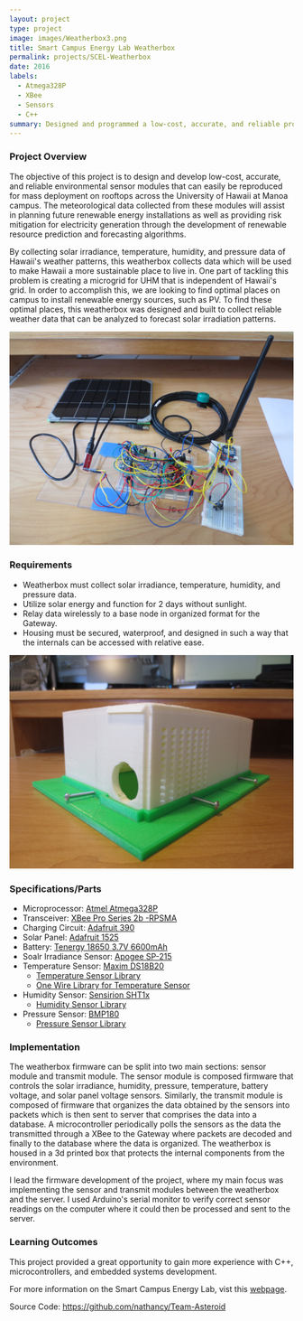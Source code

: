 ```yaml
---
layout: project
type: project
image: images/Weatherbox3.png
title: Smart Campus Energy Lab Weatherbox 
permalink: projects/SCEL-Weatherbox
date: 2016
labels:
  - Atmega328P
  - XBee
  - Sensors
  - C++
summary: Designed and programmed a low-cost, accurate, and reliable prototype weatherbox using environmental sensor modules to forecast weather patterns. 
---
```

### Project Overview
The objective of this project is to design and develop low-cost, accurate, and reliable environmental sensor modules that can easily be reproduced for mass deployment on rooftops across the University of Hawaii at Manoa campus. The meteorological data collected from these modules will assist in planning future renewable energy installations as well as providing risk mitigation for electricity generation through the development of renewable resource prediction and forecasting algorithms.

By collecting solar irradiance, temperature, humidity, and pressure data of Hawaii's weather patterns, this weatherbox collects data which will be used to make Hawaii a more sustainable place to live in. One part of tackling this problem is creating a microgrid for UHM that is independent of Hawaii's grid. In order to accomplish this, we are looking to find optimal places on campus to install renewable energy sources, such as PV. To find these optimal places, this weatherbox was designed and built to collect reliable weather data that can be analyzed to forecast solar irradiation patterns.

<img class="ui fluid image" src="../images/Weatherbox1.JPG">

### Requirements
* Weatherbox must collect solar irradiance, temperature, humidity, and pressure data.
* Utilize solar energy and function for 2 days without sunlight.
* Relay data wirelessly to a base node in organized format for the Gateway.
* Housing must be secured, waterproof, and designed in such a way that the internals can be accessed with relative ease.

<img class="ui fluid image" src="../images/Weatherbox2.JPG">

### Specifications/Parts
* Microprocessor: [Atmel Atmega328P](http://www.atmel.com/images/atmel-8271-8-bit-avr-microcontroller-atmega48a-48pa-88a-88pa-168a-168pa-328-328p_datasheet_complete.pdf)
* Transceiver: [XBee Pro Series 2b -RPSMA](https://www.sparkfun.com/products/10419)
* Charging Circuit: [Adafruit 390](https://www.adafruit.com/products/390)
* Solar Panel: [Adafruit 1525](https://www.adafruit.com/products/1525)
* Battery: [Tenergy 18650 3.7V 6600mAh](https://cdn-shop.adafruit.com/product-files/353/C450_-_ICR18650_6600mAh_3.7V_20140729.pdf)
* Soalr Irradiance Sensor: [Apogee SP-215](http://www.apogeeinstruments.com/content/SP-212_215manual.pdf)
* Temperature Sensor: [Maxim DS18B20](https://www.maximintegrated.com/en/products/analog/sensors-and-sensor-interface/DS18B20.html)
    * [Temperature Sensor Library](https://github.com/milesburton/Arduino-Temperature-Control-Library)
    * [One Wire Library for Temperature Sensor](https://github.com/ntruchsess/arduino-OneWire)
* Humidity Sensor: [Sensirion SHT1x](https://cdn-shop.adafruit.com/datasheets/Sensirion_Humidity_SHT1x_Datasheet_V5.pdf)
    * [Humidity Sensor Library](https://github.com/practicalarduino/SHT1x)
* Pressure Sensor: [BMP180](https://www.adafruit.com/products/1603)
    * [Pressure Sensor Library](https://github.com/adafruit/Adafruit-BMP085-Library)

### Implementation
The weatherbox firmware can be split into two main sections: sensor module and transmit module. The sensor module is composed firmware that controls the solar irradiance, humidity, pressure, temperature, battery voltage, and solar panel voltage sensors. Similarly, the transmit module is composed of firmware that organizes the data obtained by the sensors into packets which is then sent to server that comprises the data into a database. A microcontroller periodically polls the sensors as the data the transmitted through a XBee to the Gateway where packets are decoded and finally to the database where the data is organized. The weatherbox is housed in a 3d printed box that protects the internal components from the environment. 

I lead the firmware development of the project, where my main focus was implementing the sensor and transmit modules between the weatherbox and the server. I used Arduino's serial monitor to verify correct sensor readings on the computer where it could then be processed and sent to the server.

### Learning Outcomes
This project provided a great opportunity to gain more experience with C++, microcontrollers, and embedded systems development.

For more information on the Smart Campus Energy Lab, vist this [webpage](http://scel-hawaii.org/).

Source Code: <a href="https://github.com/nathancy/Team-Asteroid"><i class="large github icon "></i>https://github.com/nathancy/Team-Asteroid</a>

